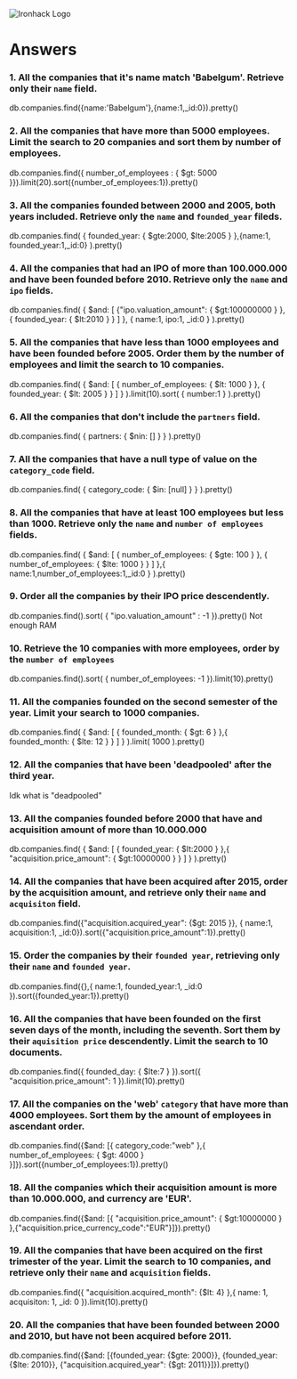 ![Ironhack Logo](https://i.imgur.com/1QgrNNw.png)

# Answers

### 1. All the companies that it's name match 'Babelgum'. Retrieve only their `name` field.

db.companies.find({name:'Babelgum'},{name:1,\_id:0}).pretty()

### 2. All the companies that have more than 5000 employees. Limit the search to 20 companies and sort them by **number of employees**.

db.companies.find({ number_of_employees : { $gt: 5000 }}).limit(20).sort({number_of_employees:1}).pretty()

### 3. All the companies founded between 2000 and 2005, both years included. Retrieve only the `name` and `founded_year` fileds.

db.companies.find( { founded_year: { $gte:2000, $lte:2005 } },{name:1, founded_year:1,\_id:0} ).pretty()

### 4. All the companies that had an IPO of more than 100.000.000 and have been founded before 2010. Retrieve only the `name` and `ipo` fields.

db.companies.find( { $and: [ {"ipo.valuation_amount": { $gt:100000000 } }, { founded_year: { $lt:2010 } } ] }, { name:1, ipo:1, \_id:0 } ).pretty()

### 5. All the companies that have less than 1000 employees and have been founded before 2005. Order them by the number of employees and limit the search to 10 companies.

db.companies.find( { $and: [ { number_of_employees: { $lt: 1000 } }, { founded_year: { $lt: 2005 } } ] } ).limit(10).sort( { number:1 } ).pretty()

### 6. All the companies that don't include the `partners` field.

db.companies.find( { partners: { $nin: [] } } ).pretty()

### 7. All the companies that have a null type of value on the `category_code` field.

db.companies.find( { category_code: { $in: [null] } } ).pretty()

### 8. All the companies that have at least 100 employees but less than 1000. Retrieve only the `name` and `number of employees` fields.

db.companies.find( { $and: [ { number_of_employees: { $gte: 100 } }, { number_of_employees: { $lte: 1000 } } ] },{ name:1,number_of_employees:1,\_id:0 } ).pretty()

### 9. Order all the companies by their IPO price descendently.

db.companies.find().sort( { "ipo.valuation_amount" : -1 }).pretty()
Not enough RAM

### 10. Retrieve the 10 companies with more employees, order by the `number of employees`

db.companies.find().sort( { number_of_employees: -1 }).limit(10).pretty()

### 11. All the companies founded on the second semester of the year. Limit your search to 1000 companies.

db.companies.find( { $and: [ { founded_month: { $gt: 6 } },{ founded_month: { $lte: 12 } } ] } ).limit( 1000 ).pretty()

### 12. All the companies that have been 'deadpooled' after the third year.

Idk what is "deadpooled"

### 13. All the companies founded before 2000 that have and acquisition amount of more than 10.000.000

db.companies.find( { $and: [ { founded_year: { $lt:2000 } },{ "acquisition.price_amount": { $gt:10000000 } } ] } ).pretty()

### 14. All the companies that have been acquired after 2015, order by the acquisition amount, and retrieve only their `name` and `acquisiton` field.

db.companies.find({"acquisition.acquired_year": {$gt: 2015 }}, { name:1, acquisition:1, \_id:0}).sort({"acquisition.price_amount":1}).pretty()

### 15. Order the companies by their `founded year`, retrieving only their `name` and `founded year`.

db.companies.find({},{ name:1, founded_year:1, \_id:0 }).sort({founded_year:1}).pretty()

### 16. All the companies that have been founded on the first seven days of the month, including the seventh. Sort them by their `aquisition price` descendently. Limit the search to 10 documents.

db.companies.find({ founded_day: { $lte:7 } }).sort({ "acquisition.price_amount": 1 }).limit(10).pretty()

### 17. All the companies on the 'web' `category` that have more than 4000 employees. Sort them by the amount of employees in ascendant order.

db.companies.find({$and: [{ category_code:"web" },{ number_of_employees: { $gt: 4000 } }]}).sort({number_of_employees:1}).pretty()

### 18. All the companies which their acquisition amount is more than 10.000.000, and currency are 'EUR'.

db.companies.find({$and: [{ "acquisition.price_amount": { $gt:10000000 } },{"acquisition.price_currency_code":"EUR"}]}).pretty()

### 19. All the companies that have been acquired on the first trimester of the year. Limit the search to 10 companies, and retrieve only their `name` and `acquisition` fields.

db.companies.find({ "acquisition.acquired_month": {$lt: 4} },{ name: 1, acquisiton: 1, \_id: 0 }).limit(10).pretty()

### 20. All the companies that have been founded between 2000 and 2010, but have not been acquired before 2011.

db.companies.find({$and: [{founded_year: {$gte: 2000}}, {founded_year: {$lte: 2010}}, {"acquisition.acquired_year": {$gt: 2011}}]}).pretty()
